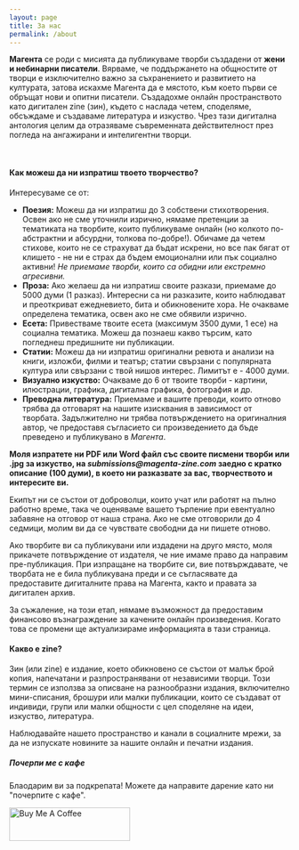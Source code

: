 ```yaml
---
layout: page
title: За нас
permalink: /about
---
```


<div class="row justify-content-between about-text">
<div class="col-md-8 pr-5">

<p>
<b class="about-content">Магента</b> се роди с мисията да публикуваме творби създадени от <b class="about-content">жени и небинарни писатели</b>. Вярваме, че поддържането на общностите от творци е изключително важно за съхранението и развитието на културата, затова искахме Магента да е мястото, към което първи се обръщат нови и опитни писатели. Създадохме онлайн пространството като дигитален zine (зин), където с наслада четем, споделяме, обсъждаме и създаваме литература и изкуство. Чрез тази дигитална антология целим да отразяваме съвременната действителност през погледа на ангажирани и интелигентни творци. 
</p>


<br>
<h4 class="brown-text">Как можеш да ни изпратиш твоето творчество?</h4>
<p>
Интересуваме се от:
<ul>
    <li>
        <b class="about-content">Поезия:</b> Можеш да ни изпратиш до 3 собствени стихотворения. Освен ако не сме уточнили изрично, нямаме претенции за тематиката на творбите, които публикуваме онлайн (но колкото по-абстрактни и абсурдни, толкова по-добре!). Обичаме да четем стихове, които не се страхуват да бъдат искрени, но все пак бягат от клишето - не ни е страх да бъдем емоционални или пък социално активни! <em>Не приемаме творби, които са обидни или екстремно агресивни.</em>
    </li>
    <li>
        <b class="about-content">Проза:</b> Ако желаеш да ни изпратиш своите разкази, приемаме до 5000 думи (1 разказ). Интересни са ни разказите, които наблюдават и преоткриват ежедневието, бита и обикновените хора. Не очакваме определена тематика, освен ако не сме обявили изрично. 
    </li>
    <li>
        <b class="about-content">Есета:</b> Привестваме твоите есета (максимум 3500 думи, 1 есе) на социална тематика. Можеш да познаеш какво търсим, като погледнеш предишните ни публикации.
    </li>
    <li>
        <b class="about-content">Статии:</b> Можеш да ни изпратиш оригинални ревюта и анализи на книги, изложби, филми и театър; статии свързани с популярната култура или свързани с твой нишов интерес. Лимитът е - 4000 думи. 
    </li>
    <li>
        <b class="about-content">Визуално изкуство:</b> Очакваме до 6 от твоите творби - картини, илюстрации, графика, дигитална графика, фотография и др.
    </li>
    <li>
        <b class="about-content">Преводна литература:</b> Приемаме и вашите преводи, които отново трябва да отговарят на нашите изисквания в зависимост от творбата. Задължително ни трябва потвърждението на оригиналния автор, че предоставя съгласието си произведението да бъде преведено и публикувано в <i>Магента</i>. 
    </li>
</ul>
</p>


<p>
<b>Моля изпратете ни PDF или Word файл със своите писмени творби или .jpg за изкуство, на <em>submissions@magenta-zine.com</em> заедно с кратко описание (100 думи), в което ни разказвате за вас, творчеството и интересите ви.
</b>
</p>

<p>
Екипът ни се състои от доброволци, които учат или работят на пълно работно време, така че оценяваме вашето търпение при евентуално забавяне на отговор от наша страна. Ако не сме отговорили до 4 седмици, молим ви да се чувствате свободни да ни пишете отново.
</p>

<p>
Ако творбите ви са публикувани или издадени на друго място, моля прикачете потвърждение от издателя, че ние имаме право да направим пре-публикация. При изпращане на творбите си, вие потвърждавате, че творбата не е била публикувана преди и се съгласявате да предоставите дигиталните права на Магента, както и правата за дигитален архив.
</p>

<p>
За съжаление, на този етап, нямаме възможност да предоставим финансово възнаграждение за качените онлайн произведения. Когато това се промени ще актуализираме информацията в тази страница. 
</p>

<h4 class="brown-text">Какво е zine?</h4>
<p>
Зин (или zine) е издание, което обикновено се състои от малък брой копия, напечатани и разпространявани от независими творци. Този термин се използва за описване на разнообразни издания, включително мини-списания, брошури или малки публикации, които се създават от индивиди, групи или малки общности с цел споделяне на идеи, изкуство, литература.
</p>


<p>
Наблюдавайте нашето пространство и канали в социалните мрежи, за да не изпускате новините за нашите онлайн и печатни издания.
</p>

</div>

<div class="col-md-4">

<div class="sticky-top sticky-top-80">
<h5 class="brown-text">Почерпи ме с кафе</h5>

<p>Блаодарим ви за подкрепата! Можете да направите дарение като ни "почерпите с кафе".</p>

<a href="https://www.buymeacoffee.com/magentazine" target="_blank"><img src="https://cdn.buymeacoffee.com/buttons/v2/default-violet.png" alt="Buy Me A Coffee" style="height: 60px !important;width: 217px !important;"></a>
</div>
</div>
</div>
